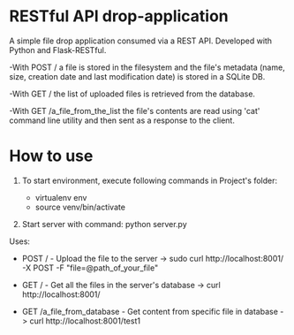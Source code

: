 # RESTful API drop-application
A simple file drop application consumed via a REST API. Developed with Python and Flask-RESTful.

-With POST / a file is stored in the filesystem and the file's 
    metadata (name, size, creation date and last modification date) 
    is stored in a SQLite DB.

-With GET / the list of uploaded files is retrieved from the database.

-With GET /a_file_from_the_list the file's contents are read using 'cat' 
    command line utility and then sent as a response to the client.

# How to use

1. To start environment, execute following commands in Project's folder: 
    - virtualenv env
    - source venv/bin/activate

2. Start server with command: python server.py

Uses:

- POST / - Upload the file to the server -> sudo curl http://localhost:8001/ -X POST -F "file=@path_of_your_file"

- GET / - Get all the files in the server's database -> curl http://localhost:8001/

- GET /a_file_from_database - Get content from specific file in database -> curl http://localhost:8001/test1
